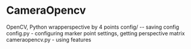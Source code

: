 # CameraOpencv
OpenCV, Python wrapperspective by 4 points
config/ -- saving config
config.py - configuring marker point settings, getting perspective matrix
cameraopencv.py - using  features
